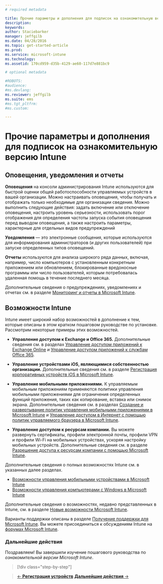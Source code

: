```yaml
---
# required metadata

title: Прочие параметры и дополнения для подписок на ознакомительную версию Intune | Microsoft Intune
description:
keywords:
author: Staciebarker
manager: jeffgilb
ms.date: 04/28/2016
ms.topic: get-started-article
ms.prod:
ms.service: microsoft-intune
ms.technology:
ms.assetid: 170cd959-d35b-4129-ae60-117d7e881bc9

# optional metadata

#ROBOTS:
#audience:
#ms.devlang:
ms.reviewer: jeffgilb
ms.suite: ems
#ms.tgt_pltfrm:
#ms.custom:

---
```


# Прочие параметры и дополнения для подписок на ознакомительную версию Intune

## Оповещения, уведомления и отчеты
**Оповещения** на консоли администрирования Intune используются для быстрой оценки общей работоспособности управляемых устройств в вашей организации. Можно настраивать оповещения, чтобы получать и отображать только необходимые для организации сведения. Можно выполнить следующие действия: задать включение или отключение оповещения, настроить уровень серьезности, использовать порог отображения для определения частоты запуска события оповещения перед выводом оповещения, а также настроить параметры, характерные для отдельных видов предупреждений

**Уведомления** — это электронные сообщения, которые используются для информирования администраторов (и других пользователей) при запуске определенных типов оповещений.

**Отчеты** используются для анализа широкого ряда данных, включая, например, число компьютеров с установленным конкретным приложением или обновлением, блокированные вредоносные программы или число пользователей, которым потребовалась удаленная помощь в течение последнего месяца.

Дополнительные сведения о предупреждениях, уведомлениях и отчетах см. в разделе [Мониторинг и отчеты в Microsoft Intune](/Intune/Deploy-Use/monitoring-and-reports-with-microsoft-intune).

## Возможности Intune
Intune имеет широкий набор возможностей в дополнение к тем, которые описаны в этом кратком пошаговом руководстве по установке. Рассмотрим некоторые примеры этих возможностей.

-   **Управление доступом к Exchange и Office 365.** Дополнительные сведения см. в разделах [Управление доступом приложений к Exchange Online](https://technet.microsoft.com/library/dn705841.aspx) и [Управление доступом приложений к службам Office 365](https://technet.microsoft.com/library/dn818907.aspx).

-   **Управление устройствами iOS, являющимися собственностью организации.** Дополнительные сведения см. в разделе [Регистрация корпоративных устройств iOS в Microsoft Intune](/Intune/Deploy-Use/enroll-corporate-owned-ios-devices-in-microsoft-intune).

-   **Управление мобильными приложениями.** К управляемым мобильным приложениям применяются политики управления мобильными приложениями для ограничения определенных функций приложения, таких как копирование, вставка или снимок экрана. Дополнительные сведения см. в разделах [Создание и развертывание политик управления мобильными приложениями в Microsoft Intune](/Intune/Deploy-Use/create-and-deploy-mobile-app-management-policies-with-microsoft-intune) и [Управление доступом в Интернет с помощью политик управляемого браузера в Microsoft Intune](/Intune/Deploy-Use/manage-internet-access-using-managed-browser-policies).

-   **Управление доступом к ресурсам компании.** Вы можете развернуть сертификаты, профили электронной почты, профили VPN и профили Wi-Fi на мобильных устройствах, ускоряя настройку мобильных устройств. Дополнительные сведения см. в разделе [Разрешение доступа к ресурсам компании с помощью Microsoft Intune](/Intune/Deploy-Use/enable-access-to-company-resources-with-microsoft-intune).

Дополнительные сведения о полных возможностях Intune см. в указанных далее разделах.
- [Возможности управления мобильными устройствами в Microsoft Intune](mobile-device-management-capabilities-in-microsoft-intune.md)
- [Возможности управления компьютерами с Windows в Microsoft Intune](windows-pc-management-capabilities-in-microsoft-intune.md)

Дополнительные сведения о возможностях, недавно представленных в Intune, см. в разделе [Новые возможности Microsoft Intune](/Intune/Deploy-Use/whats-new-in-microsoft-intune).

Варианты поддержки описаны в разделе [Получение поддержки для Microsoft Intune](/Intune/Troubleshoot/how-to-get-support-for-microsoft-intune). Вы можете присоединиться к обсуждениям Intune на [форумах Microsoft Intune](https://social.technet.microsoft.com/Forums/en-US/home?forum=microsoftintuneprod).

### Дальнейшие действия
Поздравляем! Вы завершили изучение пошагового руководства по *ознакомительной версии Microsoft Intune*.

>[!div class="step-by-step"]

>[&larr; **Регистрация устройств**](.\get-started-with-a-30-day-trial-of-microsoft-intune-step-5.md)     [**Дальнейшие действия** &rarr;](.\get-started-with-a-30-day-trial-of-microsoft-intune-step-7.md)  


<!--HONumber=May16_HO2-->


